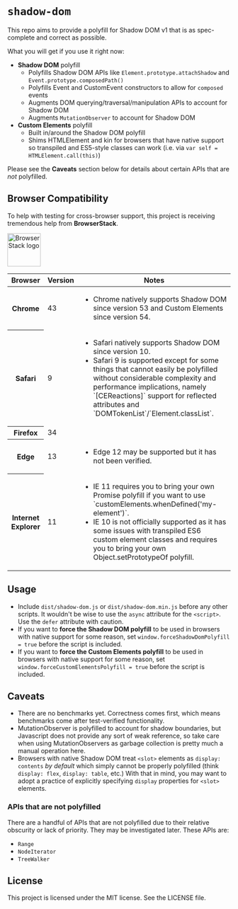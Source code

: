 # `shadow-dom`

This repo aims to provide a polyfill for Shadow DOM v1 that is as spec-complete and correct as possible. 

What you will get if you use it right now:

- **Shadow DOM** polyfill
  - Polyfills Shadow DOM APIs like `Element.prototype.attachShadow` and `Event.prototype.composedPath()`
  - Polyfills Event and CustomEvent constructors to allow for `composed` events
  - Augments DOM querying/traversal/manipulation APIs to account for Shadow DOM
  - Augments `MutationObserver` to account for Shadow DOM
- **Custom Elements** polyfill
  - Built in/around the Shadow DOM polyfill
  - Shims HTMLElement and kin for browsers that have native support so transpiled and ES5-style classes 
    can work (i.e. via `var self = HTMLElement.call(this)`)

Please see the **Caveats** section below for details about certain APIs that are *not* polyfilled.

## Browser Compatibility

To help with testing for cross-browser support, this project is receiving tremendous help from **BrowserStack**.

<a href="https://browserstack.com">
  <img src="https://cdn.rawgit.com/tuespetre/shadow-dom/browserstack-logo/Logo-01.svg" height="75" alt="BrowserStack logo" />
</a>

<table>
  <thead>
    <tr>
      <th>Browser</th>
      <th>Version</th>
      <th>Notes</th>
    </tr>
  </thead>
  <tbody>
    <tr>
      <th>Chrome</th>
      <td>43</td>
      <td>
        <ul>
          <li>Chrome natively supports Shadow DOM since version 53 and Custom Elements since version 54.</li>
        </ul>
      </td>
    </tr>
    <tr>
      <th>Safari</th>
      <td>9</td>
      <td>
        <ul>
          <li>Safari natively supports Shadow DOM since version 10.</li>
          <li>
            Safari 9 is supported except for some things that cannot easily be polyfilled without 
            considerable complexity and performance implications, namely `[CEReactions]` support 
            for reflected attributes and `DOMTokenList`/`Element.classList`.
          </li>
        </ul>
      </td>
    </tr>
    <tr>
      <th>Firefox</th>
      <td>34</td>
      <td></td>
    </tr>
    <tr>
      <th>Edge</th>
      <td>13</td>
      <td>
        <ul>
          <li>Edge 12 may be supported but it has not been verified.</li>
        </ul>
      </td>
    </tr>
    <tr>
      <th>Internet Explorer</th>
      <td>11</td>
      <td>
        <ul>
          <li>
            IE 11 requires you to bring your own Promise polyfill if you want to 
            use `customElements.whenDefined('my-element')`.
          </li>
          <li>
            IE 10 is not officially supported as it has some issues with transpiled ES6 
            custom element classes and requires you to bring your own Object.setPrototypeOf polyfill.
          </li>
        </ul>
      </td>
    </tr>
  </tbody>
</table>

## Usage

- Include `dist/shadow-dom.js` or `dist/shadow-dom.min.js` before any other scripts.
It wouldn't be wise to use the `async` attribute for the `<script>`. Use the `defer` 
attribute with caution.
- If you want to **force the Shadow DOM polyfill** to be used in browsers with native support for some reason,
set `window.forceShadowDomPolyfill = true` before the script is included.
- If you want to **force the Custom Elements polyfill** to be used in browsers with native support for some reason,
set `window.forceCustomElementsPolyfill = true` before the script is included.

## Caveats

- There are no benchmarks yet. Correctness comes first, which means
  benchmarks come after test-verified functionality. 
- MutationObserver is polyfilled to account for shadow boundaries,
  but Javascript does not provide any sort of weak reference, so take
  care when using MutationObservers as garbage collection is pretty
  much a manual operation here.
- Browsers with native Shadow DOM treat `<slot>` elements as `display: contents` 
  *by default* which simply cannot be properly polyfilled (think `display: flex`, 
  `display: table`, etc.) With that in mind, you may want to adopt a practice
  of explicitly specifying `display` properties for `<slot>` elements.

### APIs that are not polyfilled

There are a handful of APIs that are not polyfilled due to their relative
obscurity or lack of priority. They may be investigated later. These APIs are:

- `Range`
- `NodeIterator`
- `TreeWalker`

## License

This project is licensed under the MIT license. See the LICENSE file.
